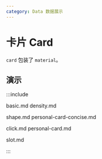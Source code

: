 ```yaml
---
category: Data 数据展示
---
```


# 卡片 Card

`card` 包装了 `material`。

## 演示

:::include

basic.md density.md

shape.md personal-card-concise.md

click.md personal-card.md 

slot.md

:::